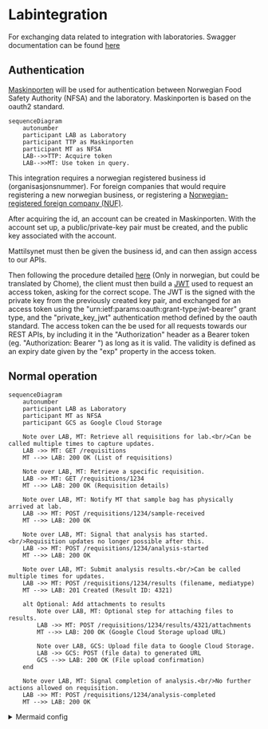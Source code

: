 # Labintegration
For exchanging data related to integration with laboratories.
Swagger documentation can be found [here](https://sample.sample-dev.mattilsynet.io/swagger-ui/index.html?urls.primaryName=Endpoints+for+lab+integration)


## Authentication
[Maskinporten](https://docs.digdir.no/docs/Maskinporten/maskinporten_summary) will be used for authentication
between Norwegian Food Safety Authority (NFSA) and the laboratory. Maskinporten is based on the oauth2 standard.

```mermaid
sequenceDiagram
    autonumber
    participant LAB as Laboratory
    participant TTP as Maskinporten
    participant MT as NFSA
    LAB-->>TTP: Acquire token
    LAB-->>MT: Use token in query.
```

This integration requires a norwegian registered business id (organisasjonsnummer).
For foreign companies that would require registering a new norwegian business, or registering a [Norwegian-registered foreign company (NUF)](https://info.altinn.no/en/start-and-run-business/planning-starting/Choosing-Legal-Structure/norwegian-branch-of-a-foreign-company-nuf/).

After acquiring the id, an account can be created in Maskinporten. With the account set up, a public/private-key pair must be created, and the public key associated with the account.

Mattilsynet must then be given the business id, and can then assign access to our APIs.

Then following the procedure detailed [here](https://docs.digdir.no/docs/Maskinporten/maskinporten_guide_apikonsument)
(Only in norwegian, but could be translated by Chome), the client must then build a
[JWT](https://docs.digdir.no/docs/Maskinporten/maskinporten_protocol_jwtgrant) used to request an access token, asking
for the correct scope.
The JWT is the signed with the private key from the previously created key pair, and exchanged for an access token using the
"urn:ietf:params:oauth:grant-type:jwt-bearer" grant type, and the "private_key_jwt" authentication method defined by
the oauth standard. The access token can the be used for all requests towards our REST APIs, by including it in the
"Authorization" header as a Bearer token (eg. "Authorization: Bearer <token>") as long as it is valid. The validity is
defined as an expiry date given by the "exp" property in the access token.

## Normal operation

```mermaid
sequenceDiagram
    autonumber
    participant LAB as Laboratory
    participant MT as NFSA
    participant GCS as Google Cloud Storage

    Note over LAB, MT: Retrieve all requisitions for lab.<br/>Can be called multiple times to capture updates.
    LAB ->> MT: GET /requisitions
    MT -->> LAB: 200 OK (List of requisitions)

    Note over LAB, MT: Retrieve a specific requisition.
    LAB ->> MT: GET /requisitions/1234
    MT -->> LAB: 200 OK (Requisition details)

    Note over LAB, MT: Notify MT that sample bag has physically arrived at lab.
    LAB ->> MT: POST /requisitions/1234/sample-received
    MT -->> LAB: 200 OK

    Note over LAB, MT: Signal that analysis has started.<br/>Requisition updates no longer possible after this.
    LAB ->> MT: POST /requisitions/1234/analysis-started
    MT -->> LAB: 200 OK

    Note over LAB, MT: Submit analysis results.<br/>Can be called multiple times for updates.
    LAB ->> MT: POST /requisitions/1234/results (filename, mediatype)
    MT -->> LAB: 201 Created (Result ID: 4321)

    alt Optional: Add attachments to results
        Note over LAB, MT: Optional step for attaching files to results.
        LAB ->> MT: POST /requisitions/1234/results/4321/attachments
        MT -->> LAB: 200 OK (Google Cloud Storage upload URL)

        Note over LAB, GCS: Upload file data to Google Cloud Storage.
        LAB ->> GCS: POST (file data) to generated URL
        GCS -->> LAB: 200 OK (File upload confirmation)
    end

    Note over LAB, MT: Signal completion of analysis.<br/>No further actions allowed on requisition.
    LAB ->> MT: POST /requisitions/1234/analysis-completed
    MT -->> LAB: 200 OK

```
<details>
<summary>Mermaid config</summary>
Code below is only for configuring the mermaid diagrams above.
<script>
  mermaid.initialize({ sequence: { showSequenceNumbers: true } });
</script>
</details>
